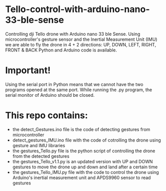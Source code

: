 # Tello-control-with-arduino-nano-33-ble-sense
Controlling dji Tello drone with Arduino nano 33 ble Sense.
Using microcontroller's gesture sensor and the Inertial Measurement Unit (IMU) we are able to fly the drone in 4 + 2 directions: UP, DOWN, LEFT, RIGHT, FRONT & BACK
Python and Arduino code is available.
# Important!
Using the serial port in Python means that we cannot have the two programs opened at the same port.
While running the .py program, the serial monitor of Arduino should be closed.
# This repo contains:
- the detect_Gestures.ino file is the code of detecting gestures from microcontroller
- detect_gestures_IMU.ino file with the code of cotrolling the drone using gesture and IMU libraries
- the gestures_Tello.py file is the python script of controlling the drone from the detected gestures
- the gestures_Tello_v1.1.py is an updated version with UP and DOWN gestures to move the drone up and down
and land after a certain time
- the gestures_Tello_IMU.py file with the code to control the drone using Arduino's inertial measurement unit and APDS9960 sensor to read gestures
